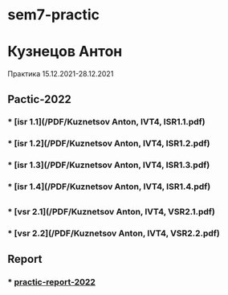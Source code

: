 # sem7-practic
# Кузнецов Антон
Практика 15.12.2021-28.12.2021

## Pactic-2022

### * [isr 1.1](/PDF/Kuznetsov Anton, IVT4, ISR1.1.pdf)

### * [isr 1.2](/PDF/Kuznetsov Anton, IVT4, ISR1.2.pdf)

### * [isr 1.3](/PDF/Kuznetsov Anton, IVT4, ISR1.3.pdf)

### * [isr 1.4](/PDF/Kuznetsov Anton, IVT4, ISR1.4.pdf)

##

### * [vsr 2.1](/PDF/Kuznetsov Anton, IVT4, VSR2.1.pdf)

### * [vsr 2.2](/PDF/Kuznetsov Anton, IVT4, VSR2.2.pdf)


## Report
### * [practic-report-2022](/REPORT/)
